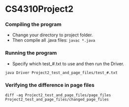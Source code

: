# CS4310Project2
### Compiling the program
- Change your directory to project folder.
- Then compile all .java files: ```javac *.java```

### Running the program
- Specify which test_#.txt to use and then run the Driver.

```java Driver Project2_test_and_page_files/test_#.txt```

### Verifying the difference in page files
```diff -aq Project2_test_and_page_files/page_files Project2_test_and_page_files/changed_page_files```
